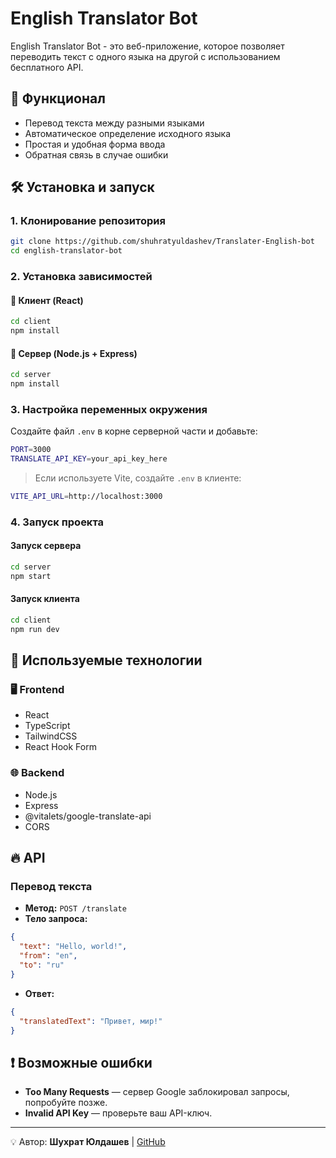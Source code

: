# English Translator Bot

English Translator Bot - это веб-приложение, которое позволяет переводить текст с одного языка на другой с использованием бесплатного API.

## 🚀 Функционал

- Перевод текста между разными языками
- Автоматическое определение исходного языка
- Простая и удобная форма ввода
- Обратная связь в случае ошибки

## 🛠️ Установка и запуск

### 1. Клонирование репозитория

```sh
git clone https://github.com/shuhratyuldashev/Translater-English-bot
cd english-translator-bot
```

### 2. Установка зависимостей

#### 📌 Клиент (React)

```sh
cd client
npm install
```

#### 📌 Сервер (Node.js + Express)

```sh
cd server
npm install
```

### 3. Настройка переменных окружения

Создайте файл `.env` в корне серверной части и добавьте:

```sh
PORT=3000
TRANSLATE_API_KEY=your_api_key_here
```

> Если используете Vite, создайте `.env` в клиенте:

```sh
VITE_API_URL=http://localhost:3000
```

### 4. Запуск проекта

#### Запуск сервера

```sh
cd server
npm start
```

#### Запуск клиента

```sh
cd client
npm run dev
```

## 📌 Используемые технологии

### 🖥️ Frontend

- React
- TypeScript
- TailwindCSS
- React Hook Form

### 🌐 Backend

- Node.js
- Express
- @vitalets/google-translate-api
- CORS

## 🔥 API

### **Перевод текста**

- **Метод:** `POST /translate`
- **Тело запроса:**

```json
{
  "text": "Hello, world!",
  "from": "en",
  "to": "ru"
}
```

- **Ответ:**

```json
{
  "translatedText": "Привет, мир!"
}
```

## ❗ Возможные ошибки

- **Too Many Requests** — сервер Google заблокировал запросы, попробуйте позже.
- **Invalid API Key** — проверьте ваш API-ключ.

---

💡 Автор: **Шухрат Юлдашев** | [GitHub](https://github.com/YSH2009UZ)
